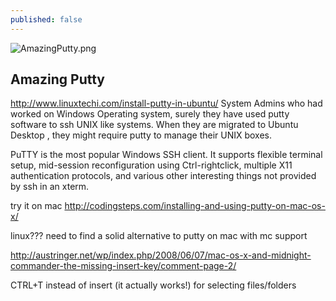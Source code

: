 ```yaml
---
published: false
---
```









![AmazingPutty.png]({{site.baseurl}}/_drafts/AmazingPutty.png)
## Amazing Putty


http://www.linuxtechi.com/install-putty-in-ubuntu/
System Admins who had worked on Windows Operating system, surely they have used putty software to ssh UNIX like systems. When they are migrated to Ubuntu Desktop , they might require putty to manage their UNIX boxes.

PuTTY is the most popular Windows SSH client. It supports flexible terminal setup, mid-session reconfiguration using Ctrl-rightclick, multiple X11 authentication protocols, and various other interesting things not provided by ssh in an xterm.

try it on mac
http://codingsteps.com/installing-and-using-putty-on-mac-os-x/

linux???
need to find a solid alternative to putty on mac
with mc support

http://austringer.net/wp/index.php/2008/06/07/mac-os-x-and-midnight-commander-the-missing-insert-key/comment-page-2/

CTRL+T instead of insert (it actually works!) for selecting files/folders
